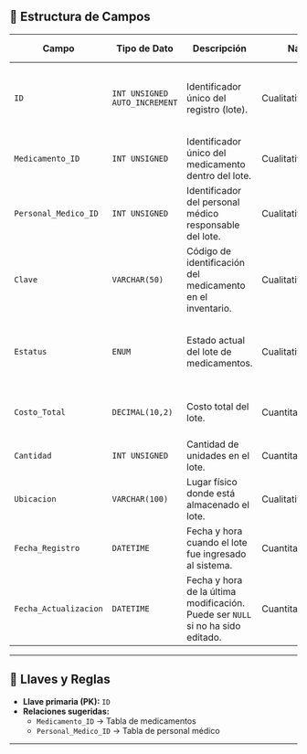 ## 🧩 Estructura de Campos

| Campo                 | Tipo de Dato                 | Descripción                                                                                              | Naturaleza        | Dominio / Validaciones                                                                 |
|----------------------|------------------------------|----------------------------------------------------------------------------------------------------------|-------------------|----------------------------------------------------------------------------------------|
| `ID`                 | `INT UNSIGNED AUTO_INCREMENT`| Identificador único del registro (lote).                                                                 | Cualitativo/Cuantitativo | UUID simulado (formato hexadecimal). Valor incremental en la base de datos.            |
| `Medicamento_ID`     | `INT UNSIGNED`               | Identificador único del medicamento dentro del lote.                                                     | Cualitativo/Cuantitativo | UUID simulado en formato hexadecimal.                                                  |
| `Personal_Medico_ID` | `INT UNSIGNED`               | Identificador del personal médico responsable del lote.                                                  | Cualitativo/Cuantitativo | UUID simulado en formato hexadecimal.                                                  |
| `Clave`              | `VARCHAR(50)`                | Código de identificación del medicamento en el inventario.                                               | Cualitativo        | De 5 a 50 caracteres alfanuméricos (`a-z`, `A-Z`, `0-9`, `-`).                         |
| `Estatus`            | `ENUM`                       | Estado actual del lote de medicamentos.                                                                  | Cualitativo        | Valores permitidos: `Reservado`, `En transito`, `Recibido`, `Rechazado`.              |
| `Costo_Total`        | `DECIMAL(10,2)`              | Costo total del lote.                                                                                     | Cuantitativo       | Número decimal positivo con dos decimales. Ej: `1234.56`.                             |
| `Cantidad`           | `INT UNSIGNED`               | Cantidad de unidades en el lote.                                                                         | Cuantitativo       | Entero positivo igual o mayor a 0.                                                     |
| `Ubicacion`          | `VARCHAR(100)`               | Lugar físico donde está almacenado el lote.                                                              | Cualitativo        | Entre 5 y 100 caracteres alfanuméricos.                                                |
| `Fecha_Registro`     | `DATETIME`                   | Fecha y hora cuando el lote fue ingresado al sistema.                                                    | Cuantitativo       | Formato `YYYY-MM-DD HH:MM:SS`, generado automáticamente.                              |
| `Fecha_Actualizacion`| `DATETIME`                   | Fecha y hora de la última modificación. Puede ser `NULL` si no ha sido editado.                         | Cuantitativo       | Formato `YYYY-MM-DD HH:MM:SS`.                                                        |

---

## 🔑 Llaves y Reglas

- **Llave primaria (PK):** `ID`
- **Relaciones sugeridas:**
  - `Medicamento_ID` → Tabla de medicamentos
  - `Personal_Medico_ID` → Tabla de personal médico

---
